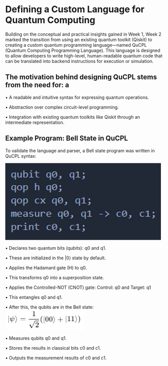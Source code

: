 # Defining a Custom Language for Quantum Computing

Building on the conceptual and practical insights gained in Week 1, Week 2 marked the transition from using an existing quantum toolkit (Qiskit) to creating a custom quantum programming language—named QuCPL (Quantum Computing Programming Language). This language is designed to allow developers to write high-level, human-readable quantum code that can be translated into backend instructions for execution or simulation.

## The motivation behind designing QuCPL stems from the need for: a

• A readable and intuitive syntax for expressing quantum operations.

• Abstraction over complex circuit-level programming.

• Integration with existing quantum toolkits like Qiskit through an intermediate representation.

## Example Program: Bell State in QuCPL

To validate the language and parser, a Bell state program was written in QuCPL syntax:

![alt text](images/bell-syntax.png)

• Declares two quantum bits (qubits): q0 and q1.

• These are initialized in the |0⟩ state by default.

• Applies the Hadamard gate (H) to q0.

• This transforms q0 into a superposition state.

• Applies the Controlled-NOT (CNOT) gate: Control: q0 and Target: q1

• This entangles q0 and q1.

• After this, the qubits are in the Bell state:  ![alt text](images/bell.png)

• Measures qubits q0 and q1.

• Stores the results in classical bits c0 and c1.

• Outputs the measurement results of c0 and c1.
